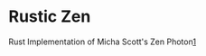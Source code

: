 Rustic Zen
==========
Rust Implementation of Micha Scott's Zen Photon[1]








[1]: https://github.com/scanlime/zenphoton
